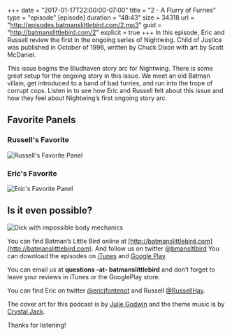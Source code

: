 +++
date = "2017-01-17T22:00:00-07:00"
title = "2 - A Flurry of Furries"
type = "episode"
[episode]
  duration = "48:43"
  size = 34318
  url = "http://episodes.batmanslittlebird.com/2.mp3"
  guid = "http://batmanslittlebird.com/2"
  explicit = true
+++
In this episode, Eric and Russell review the first in the ongoing series of Nightwing.  Child of Justice was
published in October of 1996, written by Chuck Dixon with art by Scott McDaniel.

This issue begins the Bludhaven story arc for Nightwing.  There is some great setup for the ongoing story in this
issue.  We meet an old Batman villain, get introduced to a band of bad furries, and run into the trope of corrupt cops.
Listen in to see how Eric and Russell felt about this issue and how they feel about Nightwing’s first ongoing story arc. 

## Favorite Panels

### Russell's Favorite

![Russell's Favorite Panel](/images/2/russells.png)

### Eric's Favorite

![Eric's Favorite Panel](/images/2/erics.png)

## Is it even possible?

![Dick with impossible body mechanics](/images/2/noway.png)

You can find Batman’s Little Bird online at
[http://batmanslittlebird.com](http://batmanslittlebird.com). And follow us on
twitter [@bmansltlbird](http://twitter.com/bmansltlbird) You can download the
episodes on
[iTunes](https://itunes.apple.com/us/podcast/batmans-little-bird/id1173274296?mt=2)
and
[Google Play](https://goo.gl/app/playmusic?ibi=com.google.PlayMusic&isi=691797987&ius=googleplaymusic&link=https://play.google.com/music/m/Ic3gvtapomsajetb5vrw5wys32i?t%3DBatman%27s_Little_Bird).

You can email us at <strong>questions -at- batmanslittlebird</strong> and don’t forget to
leave your reviews in iTunes or the GooglePlay store.

You can find Eric on twitter [@ericjfontenot](http://twitter.com/ericjfontenot)
and Russell [@RussellHay](http://twitter.com/russellhay).

The cover art for this podcast is by
[Julie Godwin](http://www.jgodwindraws.com/) and the theme music is by
[Crystal Jack](http://soundcloud.com/crystaljack).

Thanks for listening!

